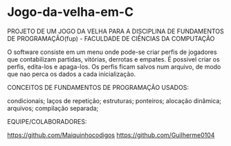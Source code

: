 # Jogo-da-velha-em-C

PROJETO DE UM JOGO DA VELHA PARA A DISCIPLINA DE FUNDAMENTOS DE PROGRAMAÇÃO(fup) - FACULDADE DE CIÊNCIAS DA COMPUTAÇÃO

O software consiste em um menu onde pode-se criar perfis de jogadores que contabilizam partidas, vitórias, derrotas e empates. É possivel criar os perfis,
edita-los e apaga-los. Os perfis ficam salvos num arquivo, de modo que nao perca os dados a cada inicialização.

CONCEITOS DE FUNDAMENTOS DE PROGRAMAÇÃO USADOS:

condicionais;
laços de repetição;
estruturas;
ponteiros;
alocação dinâmica;
arquivos;
compilação separada;

EQUIPE/COLABORADORES:

https://github.com/Maiquinhocodigos
https://github.com/Guilherme0104

